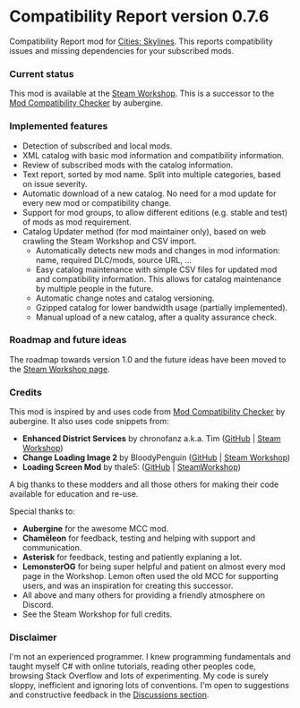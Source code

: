 # Compatibility Report version 0.7.6

Compatibility Report mod for [Cities: Skylines](https://steamcommunity.com/app/255710/workshop/). This reports compatibility issues and missing dependencies for your subscribed mods.

### Current status
This mod is available at the [Steam Workshop](https://steamcommunity.com/sharedfiles/filedetails/?id=2633433869). This is a successor to the [Mod Compatibility Checker](https://github.com/CitiesSkylinesMods/AutoRepair) by aubergine.


### Implemented features
* Detection of subscribed and local mods.
* XML catalog with basic mod information and compatibility information.
* Review of subscribed mods with the catalog information.
* Text report, sorted by mod name. Split into multiple categories, based on issue severity.
* Automatic download of a new catalog. No need for a mod update for every new mod or compatibility change.
* Support for mod groups, to allow different editions (e.g. stable and test) of mods as mod requirement.
* Catalog Updater method (for mod maintainer only), based on web crawling the Steam Workshop and CSV import.
  * Automatically detects new mods and changes in mod information: name, required DLC/mods, source URL, ...
  * Easy catalog maintenance with simple CSV files for updated mod and compatibility information. This allows for catalog maintenance by multiple people in the future.
  * Automatic change notes and catalog versioning.
  * Gzipped catalog for lower bandwidth usage (partially implemented).
  * Manual upload of a new catalog, after a quality assurance check.

### Roadmap and future ideas
The roadmap towards version 1.0 and the future ideas have been moved to the [Steam Workshop page](https://steamcommunity.com/workshop/filedetails/discussion/2633433869/3162083441792162041/).

### Credits
This mod is inspired by and uses code from [Mod Compatibility Checker](https://github.com/CitiesSkylinesMods/AutoRepair) by aubergine. It also uses code snippets from:
* **Enhanced District Services** by chronofanz a.k.a. Tim ([GitHub](https://github.com/chronofanz/EnhancedDistrictServices) | [Steam Workshop](https://steamcommunity.com/sharedfiles/filedetails/?id=2303997489))
* **Change Loading Image 2** by BloodyPenguin ([GitHub](https://github.com/bloodypenguin/ChangeLoadingImage) | [Steam Workshop](https://steamcommunity.com/sharedfiles/filedetails/?id=1818482110))
* **Loading Screen Mod** by thale5: ([GitHub](https://github.com/thale5/LSM) | [SteamWorkshop](https://steamcommunity.com/sharedfiles/filedetails/?id=667342976))

A big thanks to these modders and all those others for making their code available for education and re-use.

Special thanks to:
* **Aubergine** for the awesome MCC mod.
* **Chamëleon** for feedback, testing and helping with support and communication.
* **Asterisk** for feedback, testing and patiently explaning a lot.
* **LemonsterOG** for being super helpful and patient on almost every mod page in the Workshop. Lemon often used the old MCC for supporting users, and was an inspiration for creating this successor.
* All above and many others for providing a friendly atmosphere on Discord.
* See the Steam Workshop for full credits.

### Disclaimer
I'm not an experienced programmer. I knew programming fundamentals and taught myself C# with online tutorials, reading other peoples code, browsing Stack Overflow and lots of experimenting. My code is surely sloppy, inefficient and ignoring lots of conventions. I'm open to suggestions and constructive feedback in the [Discussions section](https://github.com/Finwickle/CompatibilityReport/discussions).
